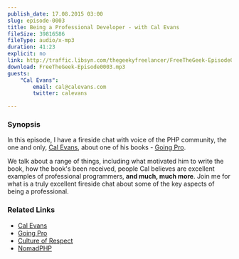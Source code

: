 ```yaml
---
publish_date: 17.08.2015 03:00
slug: episode-0003
title: Being a Professional Developer - with Cal Evans
fileSize: 39816586 
fileType: audio/x-mp3
duration: 41:23
explicit: no
link: http://traffic.libsyn.com/thegeekyfreelancer/FreeTheGeek-Episode0003.mp3
download: FreeTheGeek-Episode0003.mp3
guests:
    "Cal Evans":
        email: cal@calevans.com
        twitter: calevans

---
```

### Synopsis

In this episode, I have a fireside chat with voice of the PHP community, the one and only, [Cal Evans](http://blog.calevans.com/), about one of his books - [Going Pro](https://leanpub.com/goingpro).

We talk about a range of things, including what motivated him to write the book, how the book's been received, people Cal believes are excellent examples of professional programmers, **and much, much more**. Join me for what is a truly excellent fireside chat about some of the key aspects of being a professional.

### Related Links

- [Cal Evans](http://blog.calevans.com/)
- [Going Pro](https://leanpub.com/goingpro)
- [Culture of Respect](https://leanpub.com/cultureofrespect)
- [NomadPHP](http://nomadphp.com/)

